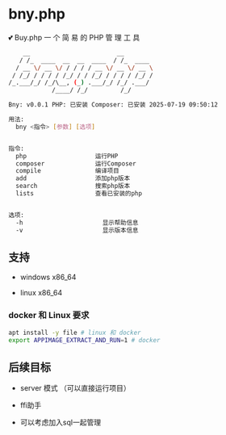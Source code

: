 # bny.php

💕 Buy.php 一 个 简 易 的 PHP 管 理 工 具

```sh
    __                        __
   / /_  ____  __  __  ____  / /_  ____
  / __ \/ __ \/ / / / / __ \/ __ \/ __ \
 / /_/ / / / / /_/ / / /_/ / / / / /_/ /
/_.___/_/ /_/\__, (_) .___/_/ /_/ .___/
            /____/ /_/         /_/

Bny: v0.0.1 PHP: 已安装 Composer: 已安装 2025-07-19 09:50:12

用法:
  bny <指令> [参数] [选项]


指令:
  php                   运行PHP
  composer              运行Composer
  compile               编译项目
  add                   添加php版本
  search                搜索php版本
  lists                 查看已安装的php


选项:
  -h                      显示帮助信息
  -v                      显示版本信息
```

## 支持

- windows x86_64

- linux x86_64

### docker 和 Linux 要求

```bash
apt install -y file # linux 和 docker
export APPIMAGE_EXTRACT_AND_RUN=1 # docker
```

## 后续目标

- server 模式 （可以直接运行项目）

- ffi助手

- 可以考虑加入sql一起管理